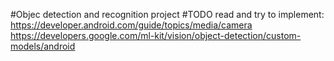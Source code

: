 #Objec detection and recognition project
#TODO
read and try to implement:
https://developer.android.com/guide/topics/media/camera
https://developers.google.com/ml-kit/vision/object-detection/custom-models/android